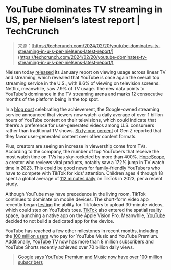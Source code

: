 <!--yml
category: 未分类
date: 2024-05-29 13:18:25
-->

# YouTube dominates TV streaming in US, per Nielsen’s latest report | TechCrunch

> 来源：[https://techcrunch.com/2024/02/20/youtube-dominates-tv-streaming-in-u-s-per-nielsens-latest-report/](https://techcrunch.com/2024/02/20/youtube-dominates-tv-streaming-in-u-s-per-nielsens-latest-report/)

Nielsen today [released](https://www.nielsen.com/insights/2024/colder-weather-and-nfl-playoffs-drive-increased-tv-usage-in-january/) its January report on viewing usage across linear TV and streaming, which revealed that YouTube is once again the overall top streaming service in the U.S., with 8.6% of viewing on television screens. Netflix, meanwhile, saw 7.9% of TV usage. The new data points to YouTube’s dominance in the TV streaming arena and marks 12 consecutive months of the platform being in the top spot.

In a [blog post](https://blog.youtube/news-and-events/youtube-number-one-streamer-nielsen/) celebrating the achievement, the Google-owned streaming service announced that viewers now watch a daily average of over 1 billion hours of YouTube content on their televisions, which could indicate that there’s a preference for user-generated videos among U.S. consumers rather than traditional TV shows. [Sixty-one percent](https://www.inmobi.com/company/press/gen-z-significantly-prefers-user-generated-content-older-millennials-lean-toward-streaming-inmobi-insights-survey-shows) of Gen Z reported that they favor user-generated content over other content formats.

Plus, creators are seeing an increase in viewership come from TVs. According to the company, the number of top YouTubers that receive the most watch time on TVs has sky-rocketed by more than 400%. [HopeScope](https://www.youtube.com/@hopescope), a creator who reviews viral products, notably saw a 172% jump in TV watch time in 2023\. This could be good news for family-friendly YouTubers who have to compete with TikTok for kids’ attention. Children ages 4 through 18 spent a global average of [112 minutes daily](https://techcrunch.com/2024/01/25/kids-spent-60-more-time-on-tiktok-than-youtube-last-year-20-tried-openais-chatgpt/) on TikTok in 2023, per a recent study.

Although YouTube may have precedence in the living room, TikTok continues to dominate on mobile devices. The short-form video app recently began [testing](https://techcrunch.com/2024/01/24/tiktok-testing-30-minute-uploads-inch-into-youtubes-territory/) the ability for TikTokers to upload 30-minute videos, which could step on YouTube’s toes. [TikTok](https://techcrunch.com/2024/02/15/tiktok-launches-a-reimagined-app-for-the-apple-vision-pro/) also entered the spatial reality space, launching a native app on the Apple Vision Pro. Meanwhile, [YouTube](https://techcrunch.com/2024/01/19/youtube-and-other-apps-missing-from-apple-vision-pro-launch/) decided to not build a dedicated app for the device.

YouTube has reached a few other milestones in recent months, including the [100 million users](https://techcrunch.com/2024/02/01/google-says-youtube-now-has-over-100-million-subscribers/) who pay for YouTube Music and YouTube Premium. Additionally, [YouTube TV](https://blog.youtube/inside-youtube/2024-letter-from-neal/) now has more than 8 million subscribers and YouTube Shorts recently achieved over 70 billion daily views.

> [Google says YouTube Premium and Music now have over 100 million subscribers](https://techcrunch.com/2024/02/01/google-says-youtube-now-has-over-100-million-subscribers/)